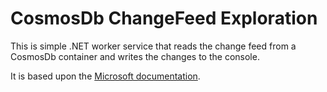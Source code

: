 # CosmosDb ChangeFeed Exploration

This is simple .NET worker service that reads the change feed from a CosmosDb container and writes the changes to the console.

It is based upon the [Microsoft documentation](https://docs.microsoft.com/en-us/azure/cosmos-db/change-feed-processor).